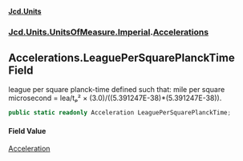 #### [Jcd.Units](index 'index')
### [Jcd.Units.UnitsOfMeasure.Imperial](Jcd.Units.UnitsOfMeasure.Imperial 'Jcd.Units.UnitsOfMeasure.Imperial').[Accelerations](Accelerations 'Jcd.Units.UnitsOfMeasure.Imperial.Accelerations')

## Accelerations.LeaguePerSquarePlanckTime Field

league per square planck-time defined such that: mile per square microsecond = lea/tₚ² ×
(3.0)/((5.391247E-38)*(5.391247E-38)).

```csharp
public static readonly Acceleration LeaguePerSquarePlanckTime;
```

#### Field Value
[Acceleration](Acceleration 'Jcd.Units.UnitTypes.Acceleration')
